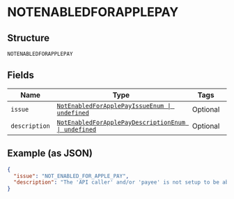 
# NOTENABLEDFORAPPLEPAY

## Structure

`NOTENABLEDFORAPPLEPAY`

## Fields

| Name | Type | Tags | Description |
|  --- | --- | --- | --- |
| `issue` | [`NotEnabledForApplePayIssueEnum \| undefined`](../../doc/models/not-enabled-for-apple-pay-issue-enum.md) | Optional | - |
| `description` | [`NotEnabledForApplePayDescriptionEnum \| undefined`](../../doc/models/not-enabled-for-apple-pay-description-enum.md) | Optional | - |

## Example (as JSON)

```json
{
  "issue": "NOT_ENABLED_FOR_APPLE_PAY",
  "description": "The 'API caller' and/or 'payee' is not setup to be able to process apple pay. Please contact your Account Manager."
}
```


